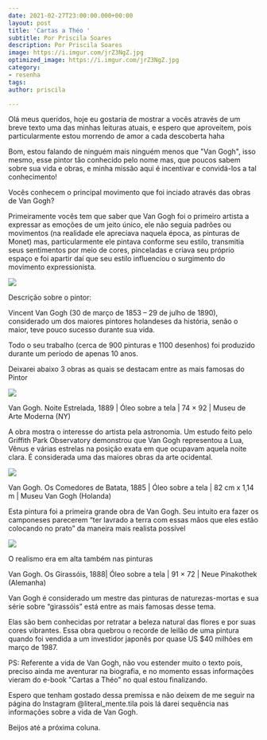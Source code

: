 ```yaml
---
date: 2021-02-27T23:00:00.000+00:00
layout: post
title: 'Cartas a Théo '
subtitle: Por Priscila Soares
description: Por Priscila Soares
image: https://i.imgur.com/jrZ3NgZ.jpg
optimized_image: https://i.imgur.com/jrZ3NgZ.jpg
category:
- resenha
tags: 
author: priscila

---
```

Olá meus queridos, hoje eu gostaria de mostrar a vocês através de um breve texto uma das minhas leituras atuais, e espero que aproveitem, pois particularmente estou morrendo de amor a cada descoberta haha

Bom, estou falando de ninguém mais ninguém menos que "Van Gogh", isso mesmo, esse pintor tão conhecido pelo nome mas, que poucos sabem sobre sua vida e obras, e minha missão aqui é incentivar e convidá-los a tal conhecimento!

Vocês conhecem o principal movimento que foi inciado através das obras de Van Gogh?

Primeiramente vocês tem que saber que Van Gogh foi o primeiro artista a expressar as emoções de um jeito único, ele não seguia padrões ou movimentos (na realidade ele apreciava naquela época, as pinturas de Monet) mas, particularmente ele pintava conforme seu estilo, transmitia seus sentimentos por meio de cores, pinceladas e criava seu próprio espaço e foi apartir daí que seu estilo influenciou o surgimento do movimento expressionista.

![](https://i.imgur.com/jrZ3NgZ.jpg)

Descrição sobre o pintor:

Vincent Van Gogh (30 de março de 1853 – 29 de julho de 1890), considerado um dos maiores pintores holandeses da história, senão o maior, teve pouco sucesso durante sua vida.

Todo o seu trabalho (cerca de 900 pinturas e 1100 desenhos) foi produzido durante um período de apenas 10 anos.

Deixarei abaixo 3 obras as quais se destacam entre as mais famosas do Pintor

  
![](https://i.imgur.com/O9rFn3F.jpg)

Van Gogh. Noite Estrelada, 1889 | Óleo sobre a tela | 74 × 92 | Museu de Arte Moderna (NY)

A obra mostra o interesse do artista pela astronomia. Um estudo feito pelo Griffith Park Observatory demonstrou que Van Gogh representou a Lua, Vênus e várias estrelas na posição exata em que ocupavam aquela noite clara. É considerada uma das maiores obras da arte ocidental.  
  
![](https://i.imgur.com/x0QnwV4.jpg)

Van Gogh. Os Comedores de Batata, 1885 | Óleo sobre a tela | 82 cm x 1,14 m | Museu Van Gogh (Holanda)

Esta pintura foi a primeira grande obra de Van Gogh. Seu intuito era fazer os camponeses parecerem “ter lavrado a terra com essas mãos que eles estão colocando no prato” da maneira mais realista possível

![](https://i.imgur.com/lt6OkXm.jpg)

O realismo era em alta também nas pinturas

Van Gogh. Os Girassóis, 1888| Óleo sobre a tela | 91 × 72 | Neue Pinakothek (Alemanha)

Van Gogh é considerado um mestre das pinturas de naturezas-mortas e sua série sobre “girassóis” está entre as mais famosas desse tema.

Elas são bem conhecidas por retratar a beleza natural das flores e por suas cores vibrantes. Essa obra quebrou o recorde de leilão de uma pintura quando foi vendida a um investidor japonês por quase US $40 milhões em março de 1987.

PS: Referente a vida de Van Gogh, não vou estender muito o texto pois, preciso ainda me aventurar na biografia, e no momento essas informações vieram do e-book "Cartas a Théo" no qual estou finalizando.

Espero que tenham gostado dessa premissa e não deixem de me seguir na página do Instagram @literal_mente.tila pois lá darei sequência nas informações sobre a vida de Van Gogh.

Beijos até a próxima coluna.
